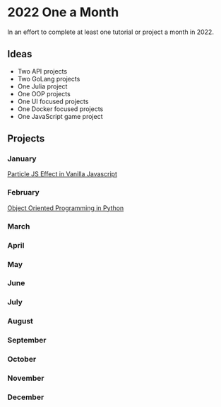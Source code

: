 # 2022 One a Month

In an effort to complete at least one tutorial or project a month in 2022.

## Ideas

- Two API projects
- Two GoLang projects
- One Julia project
- One OOP projects
- One UI focused projects
- One Docker focused projects
- One JavaScript game project

## Projects

### January

[Particle JS Effect in Vanilla Javascript](https://github.com/styrofomeBoots/Particles)

### February

[Object Oriented Programming in Python](https://www.youtube.com/watch?v=-pEs-Bss8Wc&ab_channel=PythonEngineer)

### March

### April

### May

### June

### July

### August

### September

### October

### November

### December
